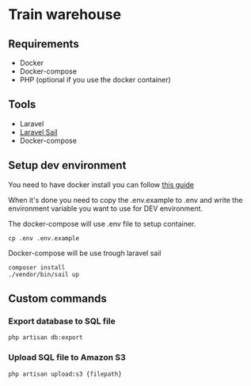 # Train warehouse

## Requirements

- Docker
- Docker-compose
- PHP (optional if you use the docker container)


## Tools

- Laravel
- [Laravel Sail](https://laravel.com/docs/8.x/sails)
- Docker-compose

## Setup dev environment

You need to have docker install you can follow  [this guide](https://docs.docker.com/engine/install/)

When it's done you need to copy the .env.example to .env and write the environment variable you want to use for DEV environment.

The docker-compose will use .env file to setup container.

```
cp .env .env.example
```

Docker-compose will be use trough laravel sail

```
composer install
./vendor/bin/sail up
```

## Custom commands

### Export database to SQL file

```
php artisan db:export
```

### Upload SQL file to Amazon S3

```
php artisan upload:s3 {filepath}
```
